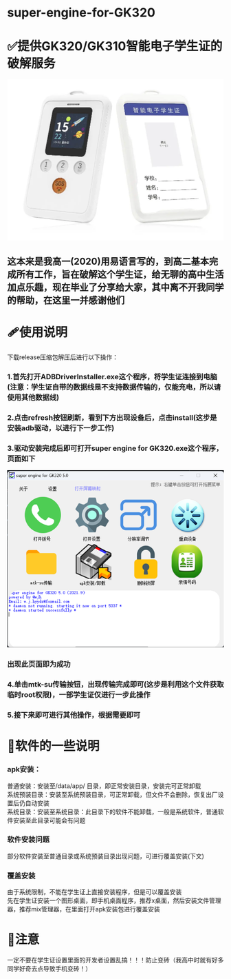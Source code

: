 # super-engine-for-GK320
# ✅提供GK320/GK310智能电子学生证的破解服务  
![image](./1.png)  
## 这本来是我高一(2020)用易语言写的，到高二基本完成所有工作，旨在破解这个学生证，给无聊的高中生活加点乐趣，现在毕业了分享给大家，其中离不开我同学的帮助，在这里一并感谢他们

# 🩹使用说明
下载release压缩包解压后进行以下操作：  
### 1.首先打开ADBDriverInstaller.exe这个程序，将学生证连接到电脑(注意：学生证自带的数据线是不支持数据传输的，仅能充电，所以请使用其他数据线)  
### 2.点击refresh按钮刷新，看到下方出现设备后，点击install(这步是安装adb驱动，以进行下一步工作)  
### 3.驱动安装完成后即可打开super engine for GK320.exe这个程序，页面如下  
![image](./softwareshot.png)  
### 出现此页面即为成功  
### 4.单击mtk-su传输按钮，出现传输完成即可(这步是利用这个文件获取临时root权限)，一部学生证仅进行一步此操作
### 5.接下来即可进行其他操作，根据需要即可  

# 🔎软件的一些说明  
### apk安装：  
普通安装：安装至/data/app/ 目录，即正常安装目录，安装完可正常卸载  
系统预装目录：安装至系统预装目录，可正常卸载，但文件不会删除，恢复出厂设置后仍自动安装  
系统目录：安装至系统目录：此目录下的软件不能卸载，一般是系统软件，普通软件安装至此目录可能会有问题

### 软件安装问题  
部分软件安装至普通目录或系统预装目录出现问题，可进行覆盖安装(下文)

### 覆盖安装  
由于系统限制，不能在学生证上直接安装程序，但是可以覆盖安装  
先在学生证安装一个图形桌面，即手机桌面程序，推荐x桌面，然后安装文件管理器，推荐mix管理器，在里面打开apk安装包进行覆盖安装  

# 🩻注意  
一定不要在学生证设置里面的开发者设置乱搞！！！防止变砖（我高中时就有好多同学好奇去点导致手机变砖！）
